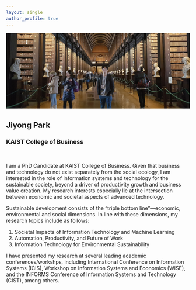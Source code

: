 ```yaml
---
layout: single
author_profile: true
---
```


![](/assets/images/home-photo.jpg)

## Jiyong Park
### KAIST College of Business
&nbsp;

I am a PhD Candidate at KAIST College of Business. Given that business and technology do not exist separately from the social ecology, I am interested in the role of information systems and technology for the sustainable society, beyond a driver of productivity growth and business value creation. My research interests especially lie at the intersection between economic and societal aspects of advanced technology.

Sustainable development consists of the “triple bottom line”—economic, environmental and social dimensions. In line with these dimensions, my research topics include as follows:
1. Societal Impacts of Information Technology and Machine Learning
2. Automation, Productivity, and Future of Work
3. Information Technology for Environmental Sustainability

I have presented my research at several leading academic conferences/workshps, including International Conference on Information Systems (ICIS), Workshop on Information Systems and Economics (WISE), and the INFORMS Conference of Information Systems and Technology (CIST), among others.
